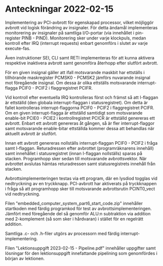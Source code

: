 # Anteckningar 2022-02-15
Implementering av PCI-avbrott för egenskapad processor, vilket möjliggör avbrott vid logisk förändring av insignaler. För detta ändamål implementeras monitorering av insignaler på samtliga I/O-portar (via innehållet i pin-register PINB - PIND). Monitorering sker under varje klockpuls, medan kontroll efter IRQ (interrupt requests) enbart genomförs i slutet av varje execute-fas.

Även instruktioner SEI, CLI samt RETI implementeras för att kunna aktivera respektive inaktivera avbrott samt genomföra återhopp efter slutfört avbrott.

För en given insignal gäller att ifall motsvarande maskbit har ettställs i tillhörande maskregister PCMSK0 - PCMSK2 jämförs nuvarande insignal mot föregående insignal. Om dessa är olika ettställs motsvarande interrupt-flagga PCIF0 - PCIF2 i flaggregistret PCIFR.

Vid kontroll efter eventuella IRQ kontrolleras först och främst så att I-flaggan är ettställd (den globala interrupt-flaggan i statusregistret). Om detta är fallet kontrolleras interrupt-flaggorna PCIF0 - PCIF2 i flaggregistret PCIFR. Om en given interrupt-flagga är ettställd samtidigt som motsvarande enable-bit PCIE0 - PCIE2 i kontrollregistret PCICR är ettställd genereras ett avbrott. Enbart ett avbrott genereras åt gången, så är fler interrupt-flaggor samt motsvarande enable-bitar ettställda kommer dessa att behandlas när aktuellt avbrott är slutfört.

Innan ett avbrott genereras nollställs interrupt-flaggan PCIF0 - PCIF2 i fråga samt I-flaggan. Returadressen efter avbrottet (programräknarens innehåll) samt innehållet i statusregistret (innan I-flaggan nollställs) sparas på stacken. Programhopp sker sedan till motsvarande avbrottsvektor. När avbrottet avslutas hämtas returadressen samt statusregistrets innehåll från stacken.

Avbrottsimplementeringen testas via ett program, där en lysdiod togglas vid nedtryckning av en tryckknapp. PCI-avbrott har aktiverats på tryckknappen i fråga så att programhopp sker till motsvarande avbrottsrutin PCINT0_vect vid nedtryckning.

Filen "embedded_computer_system_part6_start_code.zip" innehåller startkoden med färdig programkod för test av avbrottsimplementeringen. Jämfört med föregående del så genomför ALU:n subtraktion via addition med 2-komplement (så som sker i hårdvaran) i stället för en regelrätt addition.

Samtliga .c- och .h-filer utgörs av processorn med färdig interrupt-implementering.

Filen "Lektionsuppgift 2023-02-15 - Pipeline.pdf" innehåller uppgifter samt lösningar för den lektionsuppgift 
innefattande pipelining som genomfördes i början av lektionen.
